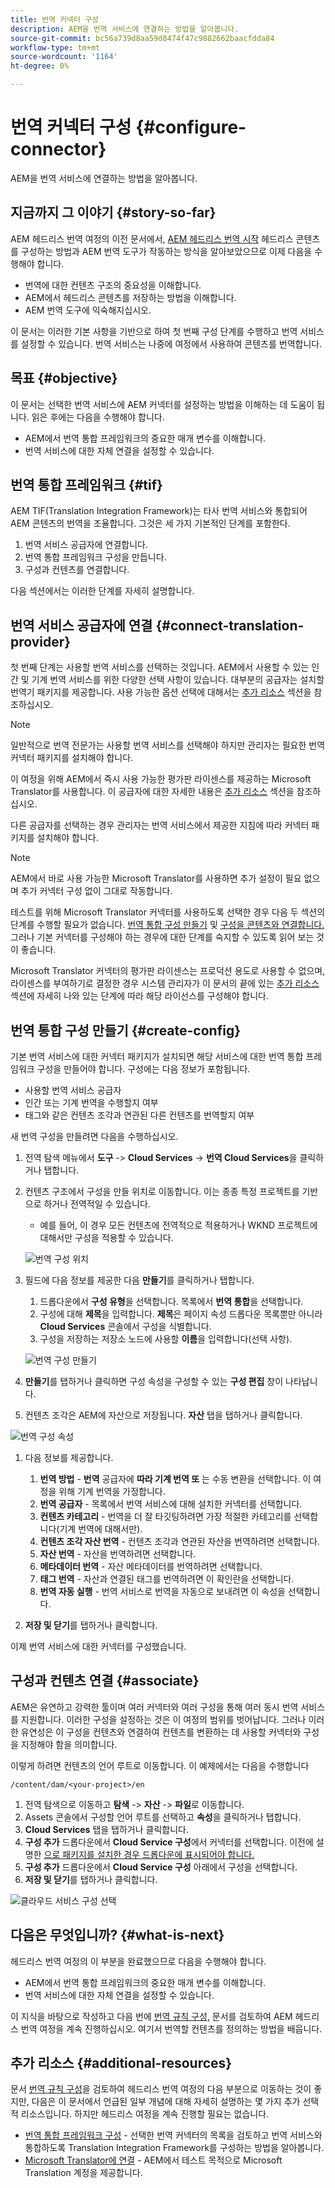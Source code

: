 ```yaml
---
title: 번역 커넥터 구성
description: AEM을 번역 서비스에 연결하는 방법을 알아봅니다.
source-git-commit: bc56a739d8aa59d8474f47c9882662baacfdda84
workflow-type: tm+mt
source-wordcount: '1164'
ht-degree: 0%

---
```


# 번역 커넥터 구성 {#configure-connector}

AEM을 번역 서비스에 연결하는 방법을 알아봅니다.

## 지금까지 그 이야기 {#story-so-far}

AEM 헤드리스 번역 여정의 이전 문서에서, [AEM 헤드리스 번역 시작](learn-about.md) 헤드리스 콘텐츠를 구성하는 방법과 AEM 번역 도구가 작동하는 방식을 알아보았으므로 이제 다음을 수행해야 합니다.

* 번역에 대한 컨텐츠 구조의 중요성을 이해합니다.
* AEM에서 헤드리스 콘텐츠를 저장하는 방법을 이해합니다.
* AEM 번역 도구에 익숙해지십시오.

이 문서는 이러한 기본 사항을 기반으로 하여 첫 번째 구성 단계를 수행하고 번역 서비스를 설정할 수 있습니다. 번역 서비스는 나중에 여정에서 사용하여 콘텐츠를 번역합니다.

## 목표 {#objective}

이 문서는 선택한 번역 서비스에 AEM 커넥터를 설정하는 방법을 이해하는 데 도움이 됩니다. 읽은 후에는 다음을 수행해야 합니다.

* AEM에서 번역 통합 프레임워크의 중요한 매개 변수를 이해합니다.
* 번역 서비스에 대한 자체 연결을 설정할 수 있습니다.

## 번역 통합 프레임워크 {#tif}

AEM TIF(Translation Integration Framework)는 타사 번역 서비스와 통합되어 AEM 콘텐츠의 번역을 조율합니다. 그것은 세 가지 기본적인 단계를 포함한다.

1. 번역 서비스 공급자에 연결합니다.
1. 번역 통합 프레임워크 구성을 만듭니다.
1. 구성과 컨텐츠를 연결합니다.

다음 섹션에서는 이러한 단계를 자세히 설명합니다.

## 번역 서비스 공급자에 연결 {#connect-translation-provider}

첫 번째 단계는 사용할 번역 서비스를 선택하는 것입니다. AEM에서 사용할 수 있는 인간 및 기계 번역 서비스를 위한 다양한 선택 사항이 있습니다. 대부분의 공급자는 설치할 번역기 패키지를 제공합니다. 사용 가능한 옵션 선택에 대해서는 [추가 리소스](#additional-resources) 섹션을 참조하십시오.

>[!NOTE]
>
>일반적으로 번역 전문가는 사용할 번역 서비스를 선택해야 하지만 관리자는 필요한 번역 커넥터 패키지를 설치해야 합니다.

이 여정을 위해 AEM에서 즉시 사용 가능한 평가판 라이센스를 제공하는 Microsoft Translator를 사용합니다. 이 공급자에 대한 자세한 내용은 [추가 리소스](#additional-resources) 섹션을 참조하십시오.

다른 공급자를 선택하는 경우 관리자는 번역 서비스에서 제공한 지침에 따라 커넥터 패키지를 설치해야 합니다.

>[!NOTE]
>
>AEM에서 바로 사용 가능한 Microsoft Translator를 사용하면 추가 설정이 필요 없으며 추가 커넥터 구성 없이 그대로 작동합니다.
>
>테스트를 위해 Microsoft Translator 커넥터를 사용하도록 선택한 경우 다음 두 섹션의 단계를 수행할 필요가 없습니다. [번역 통합 구성 만들기](#create-config) 및 [구성을 콘텐츠와 연결합니다.](#associate) 그러나 기본 커넥터를 구성해야 하는 경우에 대한 단계를 숙지할 수 있도록 읽어 보는 것이 좋습니다.
>
>Microsoft Translator 커넥터의 평가판 라이센스는 프로덕션 용도로 사용할 수 없으며, 라이센스를 부여하기로 결정한 경우 시스템 관리자가 이 문서의 끝에 있는 [추가 리소스](#additional-resources) 섹션에 자세히 나와 있는 단계에 따라 해당 라이선스를 구성해야 합니다.

## 번역 통합 구성 만들기 {#create-config}

기본 번역 서비스에 대한 커넥터 패키지가 설치되면 해당 서비스에 대한 번역 통합 프레임워크 구성을 만들어야 합니다. 구성에는 다음 정보가 포함됩니다.

* 사용할 번역 서비스 공급자
* 인간 또는 기계 번역을 수행할지 여부
* 태그와 같은 컨텐츠 조각과 연관된 다른 컨텐츠를 번역할지 여부

새 번역 구성을 만들려면 다음을 수행하십시오.

1. 전역 탐색 메뉴에서 **도구** -> **Cloud Services** -> **번역 Cloud Services**&#x200B;을 클릭하거나 탭합니다.
1. 컨텐츠 구조에서 구성을 만들 위치로 이동합니다. 이는 종종 특정 프로젝트를 기반으로 하거나 전역적일 수 있습니다.
   * 예를 들어, 이 경우 모든 컨텐츠에 전역적으로 적용하거나 WKND 프로젝트에 대해서만 구성을 적용할 수 있습니다.

   ![번역 구성 위치](assets/translation-configuration-location.png)

1. 필드에 다음 정보를 제공한 다음 **만들기**&#x200B;를 클릭하거나 탭합니다.
   1. 드롭다운에서 **구성 유형**&#x200B;을 선택합니다. 목록에서 **번역 통합**&#x200B;을 선택합니다.
   1. 구성에 대해 **제목**&#x200B;을 입력합니다. **제목**&#x200B;은 페이지 속성 드롭다운 목록뿐만 아니라 **Cloud Services** 콘솔에서 구성을 식별합니다.
   1. 구성을 저장하는 저장소 노드에 사용할 **이름**&#x200B;을 입력합니다(선택 사항).

   ![번역 구성 만들기](assets/create-translation-configuration.png)

1. **만들기**&#x200B;를 탭하거나 클릭하면 구성 속성을 구성할 수 있는 **구성 편집** 창이 나타납니다.

1. 컨텐츠 조각은 AEM에 자산으로 저장됩니다. **자산** 탭을 탭하거나 클릭합니다.

![번역 구성 속성](assets/translation-configuration.png)

1. 다음 정보를 제공합니다.

   1. **번역 방법**  -  **번역** 공급자에  **따라 기계 번역 또** 는 수동 변환을 선택합니다. 이 여정을 위해 기계 번역을 가정합니다.
   1. **번역 공급자**  - 목록에서 번역 서비스에 대해 설치한 커넥터를 선택합니다.
   1. **컨텐츠 카테고리**  - 번역을 더 잘 타깃팅하려면 가장 적절한 카테고리를 선택합니다(기계 번역에 대해서만).
   1. **컨텐츠 조각 자산 번역**  - 컨텐츠 조각과 연관된 자산을 번역하려면 선택합니다.
   1. **자산 번역**  - 자산을 번역하려면 선택합니다.
   1. **메타데이터 번역**  - 자산 메타데이터를 번역하려면 선택합니다.
   1. **태그 번역**  - 자산과 연결된 태그를 번역하려면 이 확인란을 선택합니다.
   1. **번역 자동 실행**  - 번역 서비스로 번역을 자동으로 보내려면 이 속성을 선택합니다.

1. **저장 및 닫기**&#x200B;를 탭하거나 클릭합니다.

이제 번역 서비스에 대한 커넥터를 구성했습니다.

## 구성과 컨텐츠 연결 {#associate}

AEM은 유연하고 강력한 툴이며 여러 커넥터와 여러 구성을 통해 여러 동시 번역 서비스를 지원합니다. 이러한 구성을 설정하는 것은 이 여정의 범위를 벗어납니다. 그러나 이러한 유연성은 이 구성을 컨텐츠와 연결하여 컨텐츠를 변환하는 데 사용할 커넥터와 구성을 지정해야 함을 의미합니다.

이렇게 하려면 컨텐츠의 언어 루트로 이동합니다. 이 예제에서는 다음을 수행합니다

```text
/content/dam/<your-project>/en
```

1. 전역 탐색으로 이동하고 **탐색** -> **자산** -> **파일**&#x200B;로 이동합니다.
1. Assets 콘솔에서 구성할 언어 루트를 선택하고 **속성**&#x200B;을 클릭하거나 탭합니다.
1. **Cloud Services** 탭을 탭하거나 클릭합니다.
1. **구성 추가** 드롭다운에서 **Cloud Service 구성**&#x200B;에서 커넥터를 선택합니다. 이전에 설명한 [으로 패키지를 설치한 경우 드롭다운에 표시되어야 합니다.](#connect-translation-provider)
1. **구성 추가** 드롭다운에서 **Cloud Service 구성** 아래에서 구성을 선택합니다.
1. **저장 및 닫기**&#x200B;를 탭하거나 클릭합니다.

![클라우드 서비스 구성 선택](assets/select-cloud-service-configurations.png)

## 다음은 무엇입니까? {#what-is-next}

헤드리스 번역 여정의 이 부분을 완료했으므로 다음을 수행해야 합니다.

* AEM에서 번역 통합 프레임워크의 중요한 매개 변수를 이해합니다.
* 번역 서비스에 대한 자체 연결을 설정할 수 있습니다.

이 지식을 바탕으로 작성하고 다음 번에 [번역 규칙 구성,](translation-rules.md) 문서를 검토하여 AEM 헤드리스 번역 여정을 계속 진행하십시오. 여기서 번역할 컨텐츠를 정의하는 방법을 배웁니다.

## 추가 리소스 {#additional-resources}

문서 [번역 규칙 구성](translation-rules.md)을 검토하여 헤드리스 번역 여정의 다음 부분으로 이동하는 것이 좋지만, 다음은 이 문서에서 언급된 일부 개념에 대해 자세히 설명하는 몇 가지 추가 선택적 리소스입니다. 하지만 헤드리스 여정을 계속 진행할 필요는 없습니다.

* [번역 통합 프레임워크 구성](/help/sites-cloud/administering/translation/integration-framework.md)  - 선택한 번역 커넥터의 목록을 검토하고 번역 서비스와 통합하도록 Translation Integration Framework를 구성하는 방법을 알아봅니다.
* [Microsoft Translator에 연결](/help/sites-cloud/administering/translation/connect-ms-translator.md)  - AEM에서 테스트 목적으로 Microsoft Translation 계정을 제공합니다.
